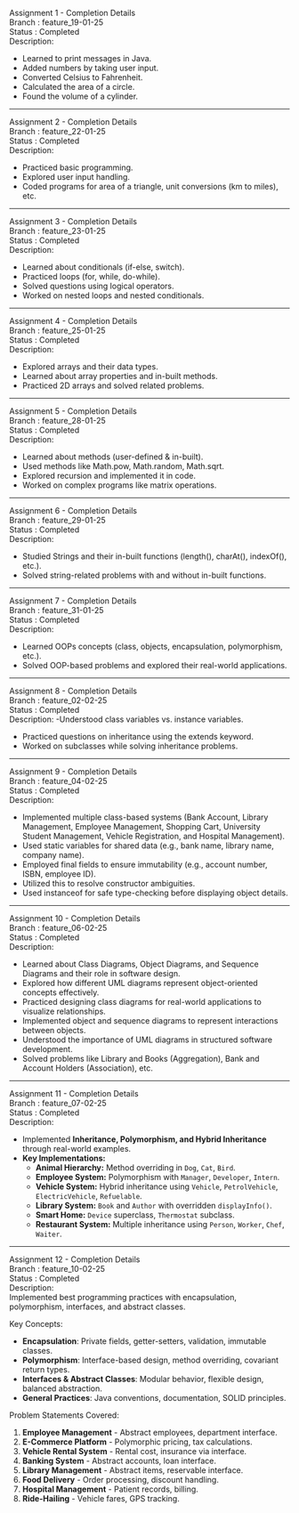 Assignment 1 - Completion Details <br>
Branch : feature_19-01-25 <br>
Status : Completed<br>
Description:
- Learned to print messages in Java.
- Added numbers by taking user input.
- Converted Celsius to Fahrenheit.
- Calculated the area of a circle.
- Found the volume of a cylinder.
***
Assignment 2 - Completion Details <br>
Branch : feature_22-01-25 <br>
Status : Completed<br>
Description:
- Practiced basic programming.
- Explored user input handling.
- Coded programs for area of a triangle, unit conversions (km to miles), etc.
***
Assignment 3 - Completion Details <br>
Branch : feature_23-01-25 <br>
Status : Completed<br>
Description:
- Learned about conditionals (if-else, switch).
- Practiced loops (for, while, do-while).
- Solved questions using logical operators.
- Worked on nested loops and nested conditionals.
***
Assignment 4 - Completion Details <br>
Branch : feature_25-01-25 <br>
Status : Completed<br>
Description:
- Explored arrays and their data types.
- Learned about array properties and in-built methods.
- Practiced 2D arrays and solved related problems.
***
Assignment 5 - Completion Details <br>
Branch : feature_28-01-25 <br>
Status : Completed<br>
Description:
- Learned about methods (user-defined & in-built).
- Used methods like Math.pow, Math.random, Math.sqrt.
- Explored recursion and implemented it in code.
- Worked on complex programs like matrix operations.
***
Assignment 6 - Completion Details <br>
Branch : feature_29-01-25 <br>
Status : Completed<br>
Description:
- Studied Strings and their in-built functions (length(), charAt(), indexOf(), etc.).
- Solved string-related problems with and without in-built functions.
***
Assignment 7 - Completion Details <br>
Branch : feature_31-01-25 <br>
Status : Completed<br>
Description:
- Learned OOPs concepts (class, objects, encapsulation, polymorphism, etc.).
- Solved OOP-based problems and explored their real-world applications.
***
Assignment 8 - Completion Details <br>
Branch : feature_02-02-25 <br>
Status : Completed<br>
Description:
-Understood class variables vs. instance variables.
- Practiced questions on inheritance using the extends keyword.
- Worked on subclasses while solving inheritance problems.
***
Assignment 9 - Completion Details <br>
Branch : feature_04-02-25 <br>
Status : Completed <br>
Description:
- Implemented multiple class-based systems (Bank Account, Library Management, Employee Management, Shopping Cart, University Student Management, Vehicle Registration, and Hospital Management).
- Used static variables for shared data (e.g., bank name, library name, company name).
- Employed final fields to ensure immutability (e.g., account number, ISBN, employee ID).
- Utilized this to resolve constructor ambiguities.
- Used instanceof for safe type-checking before displaying object details.
***
Assignment 10 - Completion Details <br>
Branch : feature_06-02-25 <br>
Status : Completed <br>
Description:
- Learned about Class Diagrams, Object Diagrams, and Sequence Diagrams and their role in software design.
- Explored how different UML diagrams represent object-oriented concepts effectively.
- Practiced designing class diagrams for real-world applications to visualize relationships.
- Implemented object and sequence diagrams to represent interactions between objects.
- Understood the importance of UML diagrams in structured software development.
- Solved problems like Library and Books (Aggregation), Bank and Account Holders (Association), etc.
***
Assignment 11 - Completion Details <br>
Branch : feature_07-02-25 <br>
Status : Completed <br>
Description:
- Implemented **Inheritance, Polymorphism, and Hybrid Inheritance** through real-world examples.  
- **Key Implementations:**  
  - **Animal Hierarchy:** Method overriding in `Dog`, `Cat`, `Bird`.  
  - **Employee System:** Polymorphism with `Manager`, `Developer`, `Intern`.  
  - **Vehicle System:** Hybrid inheritance using `Vehicle`, `PetrolVehicle`, `ElectricVehicle`, `Refuelable`.  
  - **Library System:** `Book` and `Author` with overridden `displayInfo()`.  
  - **Smart Home:** `Device` superclass, `Thermostat` subclass.  
  - **Restaurant System:** Multiple inheritance using `Person`, `Worker`, `Chef`, `Waiter`.
***
Assignment 12 - Completion Details  
Branch : feature_10-02-25  
Status : Completed  
Description:  
Implemented best programming practices with encapsulation, polymorphism, interfaces, and abstract classes. 

Key Concepts:  
- **Encapsulation**: Private fields, getter-setters, validation, immutable classes.  
- **Polymorphism**: Interface-based design, method overriding, covariant return types.  
- **Interfaces & Abstract Classes**: Modular behavior, flexible design, balanced abstraction.  
- **General Practices**: Java conventions, documentation, SOLID principles.  

Problem Statements Covered:  
1. **Employee Management** - Abstract employees, department interface.  
2. **E-Commerce Platform** - Polymorphic pricing, tax calculations.  
3. **Vehicle Rental System** - Rental cost, insurance via interface.  
4. **Banking System** - Abstract accounts, loan interface.  
5. **Library Management** - Abstract items, reservable interface.  
6. **Food Delivery** - Order processing, discount handling.  
7. **Hospital Management** - Patient records, billing.  
8. **Ride-Hailing** - Vehicle fares, GPS tracking.  








